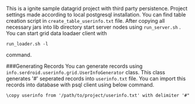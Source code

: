 This is a ignite sample datagrid project with third party persistence. Project settings made according to local postgresql installation. You can find table creation script in ```create_table_userinfo.txt``` file. After copying all necessary jars into lib directory start server nodes using `run_server.sh` . You can start grid data loadaer client with
```
run_loader.sh -l
```
command.

###Generating Records
You can generate records using ```info.serdroid.userinfo.grid.UserInfoGenerator``` class. This class generates '#' seperated records into ```userinfo.txt``` file. You can import this records into database with psql client using below command.
```
\copy userinfo from '/path/to/project/userinfo.txt' with delimiter '#"
```